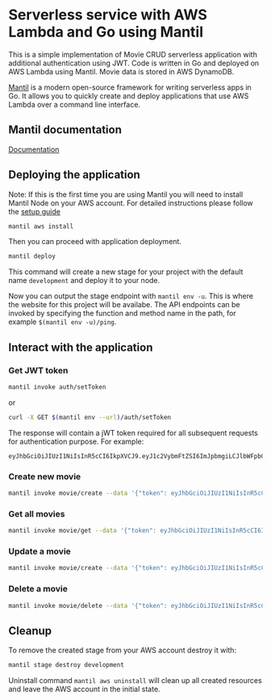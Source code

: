 # Serverless service with AWS Lambda and Go using Mantil

This is a simple implementation of Movie CRUD serverless application with additional authentication using JWT. Code is written in Go and deployed on AWS Lambda using Mantil. Movie data is stored in AWS DynamoDB.

[Mantil](https://github.com/mantil-io/mantil) is a modern open-source framework for writing serverless apps in Go. It allows you to quickly create and deploy applications that use AWS Lambda over a command line interface.

## Mantil documentation

[Documentation](https://docs.mantil.com)

## Deploying the application

Note: If this is the first time you are using Mantil you will need to install Mantil Node on your AWS account. For detailed instructions please follow the [setup guide](https://docs.mantil.com/aws_detailed_setup/aws_credentials)

```bash
mantil aws install
```

Then you can proceed with application deployment.

```bash
mantil deploy
```

This command will create a new stage for your project with the default name `development` and deploy it to your node.

Now you can output the stage endpoint with `mantil env -u`. This is where the website for this project will be availabe. The API endpoints can be invoked by specifying the function and method name in the path, for example `$(mantil env -u)/ping`.

## Interact with the application

### Get JWT token

```bash
mantil invoke auth/setToken
```

or

```bash
curl -X GET $(mantil env --url)/auth/setToken
```

The response will contain a jWT token required for all subsequent requests for authentication purpose. For example:

```text
eyJhbGciOiJIUzI1NiIsInR5cCI6IkpXVCJ9.eyJ1c2VybmFtZSI6ImJpbmgiLCJlbWFpbCI6ImJpbmhuZDIzNEBnbWFpbC5jb20iLCJwaG9uZSI6Ijc4ODk0OTk5MyIsImV4cCI6MTY3OTY2OTc3MywiaXNzIjoiQmluaCBMZSJ9.pqyrYupvp0HaXHNAnjUOXuIey6UTyH4FWCGATssqgv0
```

### Create new movie

```bash
mantil invoke movie/create --data '{"token": eyJhbGciOiJIUzI1NiIsInR5cCI6IkpXVCJ9.eyJ1c2VybmFtZSI6ImJpbmgiLCJlbWFpbCI6ImJpbmhuZDIzNEBnbWFpbC5jb20iLCJwaG9uZSI6Ijc4ODk0OTk5MyIsImV4cCI6MTY3OTY2OTc3MywiaXNzIjoiQmluaCBMZSJ9.pqyrYupvp0HaXHNAnjUOXuIey6UTyH4FWCGATssqgv0", "title": "Movie 1", "rating": "4.5"}'
```

### Get all movies

```bash
mantil invoke movie/get --data '{"token": eyJhbGciOiJIUzI1NiIsInR5cCI6IkpXVCJ9.eyJ1c2VybmFtZSI6ImJpbmgiLCJlbWFpbCI6ImJpbmhuZDIzNEBnbWFpbC5jb20iLCJwaG9uZSI6Ijc4ODk0OTk5MyIsImV4cCI6MTY3OTY2OTc3MywiaXNzIjoiQmluaCBMZSJ9.pqyrYupvp0HaXHNAnjUOXuIey6UTyH4FWCGATssqgv0"}'
```

### Update a movie

```bash
mantil invoke movie/create --data '{"token": eyJhbGciOiJIUzI1NiIsInR5cCI6IkpXVCJ9.eyJ1c2VybmFtZSI6ImJpbmgiLCJlbWFpbCI6ImJpbmhuZDIzNEBnbWFpbC5jb20iLCJwaG9uZSI6Ijc4ODk0OTk5MyIsImV4cCI6MTY3OTY2OTc3MywiaXNzIjoiQmluaCBMZSJ9.pqyrYupvp0HaXHNAnjUOXuIey6UTyH4FWCGATssqgv0", "title": "Movie 1", "rating": "4"}'
```

### Delete a movie

```bash
mantil invoke movie/delete --data '{"token": eyJhbGciOiJIUzI1NiIsInR5cCI6IkpXVCJ9.eyJ1c2VybmFtZSI6ImJpbmgiLCJlbWFpbCI6ImJpbmhuZDIzNEBnbWFpbC5jb20iLCJwaG9uZSI6Ijc4ODk0OTk5MyIsImV4cCI6MTY3OTY2OTc3MywiaXNzIjoiQmluaCBMZSJ9.pqyrYupvp0HaXHNAnjUOXuIey6UTyH4FWCGATssqgv0", "id": "4c434389-ddd2-49f6-8c26-2a1692e8a4d8"}'
```

## Cleanup

To remove the created stage from your AWS account destroy it with:

```bash
mantil stage destroy development
```

Uninstall command `mantil aws uninstall` will clean up all created resources and leave the AWS account in the initial state.
